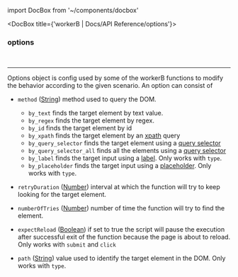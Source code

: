 import DocBox from '~/components/docbox'

<DocBox title={'workerB | Docs/API Reference/options'}>

### **options**
<br/>
<hr/>

Options object is config used by some of the workerB functions to modify the behavior according to the given scenario. An option can consist of
-   `method` ([String](https://developer.mozilla.org/docs/Web/JavaScript/Reference/Global_Objects/String)) method used to query the DOM.
    -   `by_text` finds the target element by text value.
    -   `by_regex` finds the target element by regex.
    -   `by_id` finds the target element by id
    -   `by_xpath` finds the target element by an [xpath](https://developer.mozilla.org/en-US/docs/Web/XPath) query
    -   `by_query_selector` finds the target element using a [query selector](https://developer.mozilla.org/en-US/docs/Web/API/Document/querySelector)
    -   `by_query_selector_all` finds all the elements using a [query selector](https://developer.mozilla.org/en-US/docs/Web/API/Document/querySelector)
    -   `by_label` finds the target input using a [label](https://developer.mozilla.org/en-US/docs/Web/HTML/Element/label). Only works with `type`.
    -   `by_placeholder` finds the target input using a [placeholder](https://developer.mozilla.org/en-US/docs/Web/HTML/Element/input#htmlattrdefplaceholder). Only works with `type`.
-   `retryDuration` ([Number](https://developer.mozilla.org/docs/Web/JavaScript/Reference/Global_Objects/Number)) interval at which the function will try to keep looking for the target element.

-   `numberOfTries` ([Number](https://developer.mozilla.org/docs/Web/JavaScript/Reference/Global_Objects/Number)) number of time the function will try to find the element.

-   `expectReload` ([Boolean](https://developer.mozilla.org/docs/Web/JavaScript/Reference/Global_Objects/Boolean)) if set to true the script will pause the execution after successful exit of the function because the page is about to reload. Only works with `submit` and `click`

-   `path` ([String](https://developer.mozilla.org/docs/Web/JavaScript/Reference/Global_Objects/String)) value used to identify the target element in the DOM. Only works with `type`.

</DocBox>